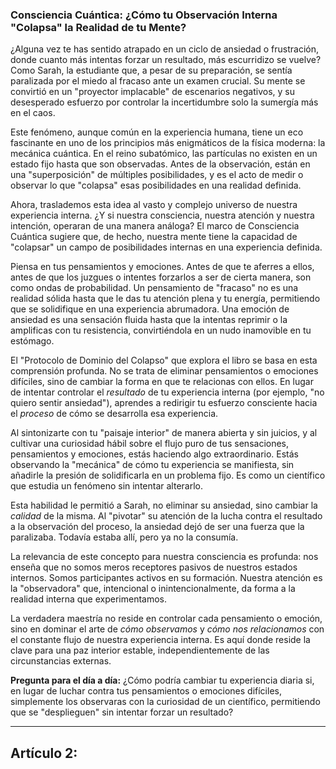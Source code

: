 ### **Consciencia Cuántica: ¿Cómo tu Observación Interna "Colapsa" la Realidad de tu Mente?**
¿Alguna vez te has sentido atrapado en un ciclo de ansiedad o frustración, donde cuanto más intentas forzar un resultado, más escurridizo se vuelve? Como Sarah, la estudiante que, a pesar de su preparación, se sentía paralizada por el miedo al fracaso ante un examen crucial. Su mente se convirtió en un "proyector implacable" de escenarios negativos, y su desesperado esfuerzo por controlar la incertidumbre solo la sumergía más en el caos.

Este fenómeno, aunque común en la experiencia humana, tiene un eco fascinante en uno de los principios más enigmáticos de la física moderna: la mecánica cuántica. En el reino subatómico, las partículas no existen en un estado fijo hasta que son observadas. Antes de la observación, están en una "superposición" de múltiples posibilidades, y es el acto de medir o observar lo que "colapsa" esas posibilidades en una realidad definida.

Ahora, traslademos esta idea al vasto y complejo universo de nuestra experiencia interna. ¿Y si nuestra consciencia, nuestra atención y nuestra intención, operaran de una manera análoga? El marco de Consciencia Cuántica sugiere que, de hecho, nuestra mente tiene la capacidad de "colapsar" un campo de posibilidades internas en una experiencia definida.

Piensa en tus pensamientos y emociones. Antes de que te aferres a ellos, antes de que los juzgues o intentes forzarlos a ser de cierta manera, son como ondas de probabilidad. Un pensamiento de "fracaso" no es una realidad sólida hasta que le das tu atención plena y tu energía, permitiendo que se solidifique en una experiencia abrumadora. Una emoción de ansiedad es una sensación fluida hasta que la intentas reprimir o la amplificas con tu resistencia, convirtiéndola en un nudo inamovible en tu estómago.

El "Protocolo de Dominio del Colapso" que explora el libro se basa en esta comprensión profunda. No se trata de eliminar pensamientos o emociones difíciles, sino de cambiar la forma en que te relacionas con ellos. En lugar de intentar controlar el *resultado* de tu experiencia interna (por ejemplo, "no quiero sentir ansiedad"), aprendes a redirigir tu esfuerzo consciente hacia el *proceso* de cómo se desarrolla esa experiencia.

Al sintonizarte con tu "paisaje interior" de manera abierta y sin juicios, y al cultivar una curiosidad hábil sobre el flujo puro de tus sensaciones, pensamientos y emociones, estás haciendo algo extraordinario. Estás observando la "mecánica" de cómo tu experiencia se manifiesta, sin añadirle la presión de solidificarla en un problema fijo. Es como un científico que estudia un fenómeno sin intentar alterarlo.

Esta habilidad le permitió a Sarah, no eliminar su ansiedad, sino cambiar la *calidad* de la misma. Al "pivotar" su atención de la lucha contra el resultado a la observación del proceso, la ansiedad dejó de ser una fuerza que la paralizaba. Todavía estaba allí, pero ya no la consumía.

La relevancia de este concepto para nuestra consciencia es profunda: nos enseña que no somos meros receptores pasivos de nuestros estados internos. Somos participantes activos en su formación. Nuestra atención es la "observadora" que, intencional o inintencionalmente, da forma a la realidad interna que experimentamos.

La verdadera maestría no reside en controlar cada pensamiento o emoción, sino en dominar el arte de *cómo observamos* y *cómo nos relacionamos* con el constante flujo de nuestra experiencia interna. Es aquí donde reside la clave para una paz interior estable, independientemente de las circunstancias externas.

**Pregunta para el día a día:** ¿Cómo podría cambiar tu experiencia diaria si, en lugar de luchar contra tus pensamientos o emociones difíciles, simplemente los observaras con la curiosidad de un científico, permitiendo que se "desplieguen" sin intentar forzar un resultado?

---

## Artículo 2: